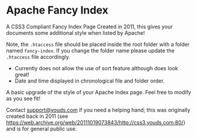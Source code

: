 # Apache Fancy Index
A CSS3 Compliant Fancy Index Page Created in 2011, this gives your documents some additional style when listed by Apache!

Note, the `.htaccess` file should be placed inside the root folder with a folder named `fancy-index`. If you change the folder name please update the `.htaccess` file accordingly.

 - Currently does not allow the use of sort feature although does look great! 
 - Date and time displayed in chronological file and folder order.
 
A basic upgrade of the style of your Apache Index page. Feel free to modify as you see fit!

Contact support@youds.com if you need a helping hand; this was originally created back in 2011 (see https://web.archive.org/web/20111019073843/http://css3.youds.com:80/) and is for general public use. 


